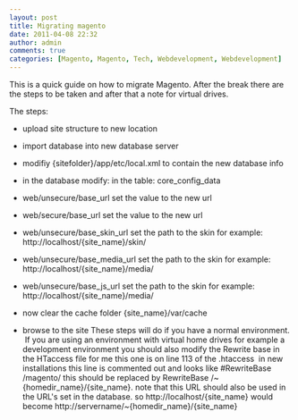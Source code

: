 ```yaml
---
layout: post
title: Migrating magento
date: 2011-04-08 22:32
author: admin
comments: true
categories: [Magento, Magento, Tech, Webdevelopment, Webdevelopment]
---
```

This is a quick guide on how to migrate Magento.
After the break there are the steps to be taken and after that a note for virtual drives.<!--more-->

The steps:

- upload site structure to new location
- import database into new database server
- modifiy {sitefolder}/app/etc/local.xml to contain the new database info
- in the database modify:
in the table: core_config_data
- web/unsecure/base_url set the value to the new url
- web/secure/base_url set the value to the new url
- web/unsecure/base_skin_url set the path to the skin for example: 	http://localhost/{site_name}/skin/
- web/unsecure/base_media_url set the path to the skin for example: 	http://localhost/{site_name}/media/
- web/unsecure/base_js_url set the path to the skin for example: 	http://localhost/{site_name}/media/

- now clear the cache folder {site_name}/var/cache
- browse to the site
These steps will do if you have a normal environment.  If you are using an environment with virtual home drives for example a development environment you should also modify the Rewrite base in the HTaccess file
for me this one is on line 113 of the .htaccess  in new installations this line is commented out and looks like #RewriteBase /magento/ this should be replaced by RewriteBase /~{homedir_name}/{site_name}. note that this URL should also be used in the URL's set in the database. so http://localhost/{site_name} would become http://servername/~{homedir_name}/{site_name}
